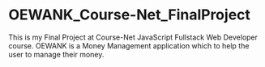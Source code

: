 # OEWANK_Course-Net_FinalProject
This is my Final Project at Course-Net JavaScript Fullstack Web Developer course. OEWANK is a Money Management application which to help the user to manage their money.
